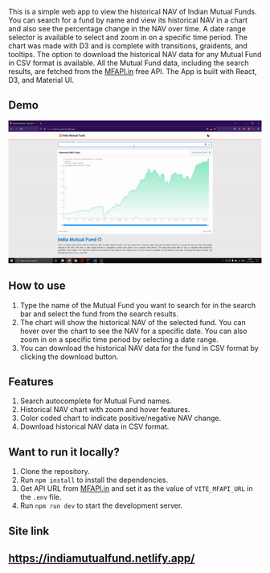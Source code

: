 This is a simple web app to view the historical NAV of Indian Mutual Funds. You can search for a fund by name and view its historical NAV in a chart and also see the percentage change in the NAV over time. A date range selector is available to select and zoom in on a specific time period. The chart was made with D3 and is complete with transitions, graidents, and tooltips. The option to download the historical NAV data for any Mutual Fund in CSV format is available. All the Mutual Fund data, including the search results, are fetched from the [MFAPI.in](https://www.mfapi.in/) free API. The App is built with React, D3, and Material UI.
## Demo
![Usage demo](demo/india-mutual-fund.gif)

## How to use
1. Type the name of the Mutual Fund you want to search for in the search bar and select the fund from the search results.
2. The chart will show the historical NAV of the selected fund. You can hover over the chart to see the NAV for a specific date. You can also zoom in on a specific time period by selecting a date range.
3. You can download the historical NAV data for the fund in CSV format by clicking the download button.

## Features
1. Search autocomplete for Mutual Fund names.
2. Historical NAV chart with zoom and hover features.
3. Color coded chart to indicate positive/negative NAV change.
4. Download historical NAV data in CSV format.

## Want to run it locally?
1. Clone the repository.
2. Run `npm install` to install the dependencies.
3. Get API URL from [MFAPI.in](https://www.mfapi.in/) and set it as the value of `VITE_MFAPI_URL` in the `.env` file.
4. Run `npm run dev` to start the development server.

## Site link
## https://indiamutualfund.netlify.app/